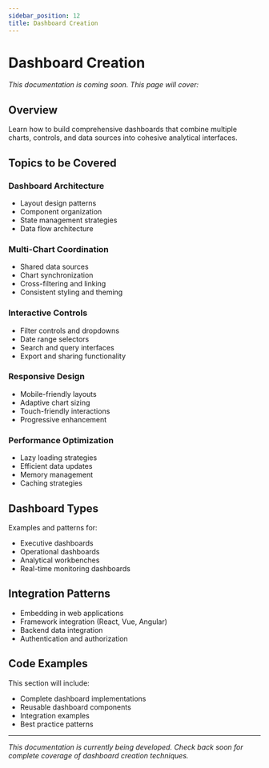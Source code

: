 ```yaml
---
sidebar_position: 12
title: Dashboard Creation
---
```


# Dashboard Creation

*This documentation is coming soon. This page will cover:*

## Overview

Learn how to build comprehensive dashboards that combine multiple charts, controls, and data sources into cohesive analytical interfaces.

## Topics to be Covered

### Dashboard Architecture
- Layout design patterns
- Component organization
- State management strategies
- Data flow architecture

### Multi-Chart Coordination
- Shared data sources
- Chart synchronization
- Cross-filtering and linking
- Consistent styling and theming

### Interactive Controls
- Filter controls and dropdowns
- Date range selectors
- Search and query interfaces
- Export and sharing functionality

### Responsive Design
- Mobile-friendly layouts
- Adaptive chart sizing
- Touch-friendly interactions
- Progressive enhancement

### Performance Optimization
- Lazy loading strategies
- Efficient data updates
- Memory management
- Caching strategies

## Dashboard Types

Examples and patterns for:
- Executive dashboards
- Operational dashboards
- Analytical workbenches
- Real-time monitoring dashboards

## Integration Patterns

- Embedding in web applications
- Framework integration (React, Vue, Angular)
- Backend data integration
- Authentication and authorization

## Code Examples

This section will include:
- Complete dashboard implementations
- Reusable dashboard components
- Integration examples
- Best practice patterns

---

*This documentation is currently being developed. Check back soon for complete coverage of dashboard creation techniques.*
